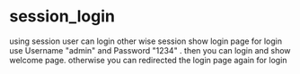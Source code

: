 # session_login
using session user can login other wise session show login page for login
use Username "admin" and Password "1234" .
then you can login and show welcome page. otherwise you can redirected the login page again for login 
